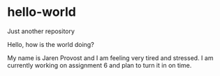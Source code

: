 # hello-world
Just another repository

Hello, how is the world doing? 

My name is Jaren Provost and I am feeling very tired and stressed. 
I am currently working on assignment 6 and plan to turn it in on time. 
